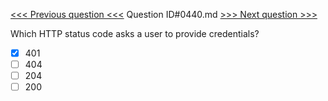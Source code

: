 [<<< Previous question <<<](0439.md)  Question ID#0440.md  [>>> Next question >>>](0441.md) 

Which HTTP status code asks a user to provide credentials?

- [x] 401
- [ ] 404
- [ ] 204
- [ ] 200
